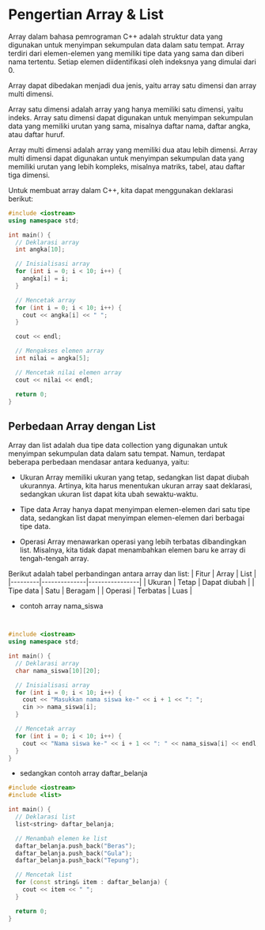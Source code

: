 # Pengertian Array & List

Array dalam bahasa pemrograman C++ adalah struktur data yang digunakan untuk menyimpan sekumpulan data dalam satu tempat. Array terdiri dari elemen-elemen yang memiliki tipe data yang sama dan diberi nama tertentu. Setiap elemen diidentifikasi oleh indeksnya yang dimulai dari 0.

Array dapat dibedakan menjadi dua jenis, yaitu array satu dimensi dan array multi dimensi.

Array satu dimensi adalah array yang hanya memiliki satu dimensi, yaitu indeks. Array satu dimensi dapat digunakan untuk menyimpan sekumpulan data yang memiliki urutan yang sama, misalnya daftar nama, daftar angka, atau daftar huruf.

Array multi dimensi adalah array yang memiliki dua atau lebih dimensi. Array multi dimensi dapat digunakan untuk menyimpan sekumpulan data yang memiliki urutan yang lebih kompleks, misalnya matriks, tabel, atau daftar tiga dimensi.

Untuk membuat array dalam C++, kita dapat menggunakan deklarasi berikut:

```cpp
#include <iostream>
using namespace std;

int main() {
  // Deklarasi array
  int angka[10];

  // Inisialisasi array
  for (int i = 0; i < 10; i++) {
    angka[i] = i;
  }

  // Mencetak array
  for (int i = 0; i < 10; i++) {
    cout << angka[i] << " ";
  }

  cout << endl;

  // Mengakses elemen array
  int nilai = angka[5];

  // Mencetak nilai elemen array
  cout << nilai << endl;

  return 0;
}

```

## Perbedaan Array dengan List

Array dan list adalah dua tipe data collection yang digunakan untuk menyimpan sekumpulan data dalam satu tempat. Namun, terdapat beberapa perbedaan mendasar antara keduanya, yaitu:

- Ukuran
Array memiliki ukuran yang tetap, sedangkan list dapat diubah ukurannya. Artinya, kita harus menentukan ukuran array saat deklarasi, sedangkan ukuran list dapat kita ubah sewaktu-waktu.

- Tipe data
Array hanya dapat menyimpan elemen-elemen dari satu tipe data, sedangkan list dapat menyimpan elemen-elemen dari berbagai tipe data.

- Operasi
Array menawarkan operasi yang lebih terbatas dibandingkan list. Misalnya, kita tidak dapat menambahkan elemen baru ke array di tengah-tengah array.

Berikut adalah tabel perbandingan antara array dan list:
| Fitur   | Array        | List           |
|---------|--------------|----------------|
| Ukuran  | Tetap        | Dapat diubah   |
| Tipe data | Satu       | Beragam        |
| Operasi | Terbatas     | Luas           |

- contoh array nama_siswa

```cpp


#include <iostream>
using namespace std;

int main() {
  // Deklarasi array
  char nama_siswa[10][20];

  // Inisialisasi array
  for (int i = 0; i < 10; i++) {
    cout << "Masukkan nama siswa ke-" << i + 1 << ": ";
    cin >> nama_siswa[i];
  }

  // Mencetak array
  for (int i = 0; i < 10; i++) {
    cout << "Nama siswa ke-" << i + 1 << ": " << nama_siswa[i] << endl;
  }
}
 ```

- sedangkan contoh array daftar_belanja

```cpp
#include <iostream>
#include <list>

int main() {
  // Deklarasi list
  list<string> daftar_belanja;

  // Menambah elemen ke list
  daftar_belanja.push_back("Beras");
  daftar_belanja.push_back("Gula");
  daftar_belanja.push_back("Tepung");

  // Mencetak list
  for (const string& item : daftar_belanja) {
    cout << item << " ";
  }

  return 0;
}
```
